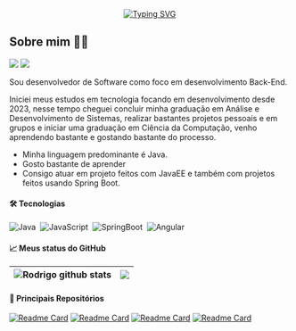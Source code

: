 <div align="center">
  <a href="https://git.io/typing-svg"><img src="https://readme-typing-svg.herokuapp.com?font=Fira+Code&weight=600&size=25&pause=1000&color=000000&width=438&lines=Ol%C3%A1!+Me+chamo+Rodrigo!;Bem+vindo+ao+meu+GitHub!" alt="Typing SVG" /></a>
</div>

## Sobre mim 👩‍💻

<div>
<a href = "mailto:rodrigodx52@gmail.com"><img loading="lazy" src="https://img.shields.io/badge/Gmail-D14836?style=for-the-badge&logo=gmail&logoColor=white" target="_blank"></a>
<a href="https://www.linkedin.com/in/rodrigobcorreia/" target="_blank"><img loading="lazy" src="https://img.shields.io/badge/-LinkedIn-%230077B5?style=for-the-badge&logo=linkedin&logoColor=white" target="_blank"></a>   
</div>


<p>
Sou desenvolvedor de Software como foco em desenvolvimento Back-End.

Iniciei meus estudos em tecnologia focando em desenvolvimento desde 2023, nesse tempo cheguei concluir minha graduação em Análise e Desenvolvimento de Sistemas, realizar bastantes projetos pessoais e em grupos e iniciar uma graduação em Ciência da Computação, venho aprendendo bastante e gostando bastante do processo. 
  
</p>

* Minha linguagem predominante é Java.
* Gosto bastante de aprender
* Consigo atuar em projeto feitos com JavaEE e também com projetos feitos usando Spring Boot.

####   🛠️ Tecnologias

  ![Java](https://img.shields.io/badge/-Java-05122A?style=flat&logo=Java&logoColor)&nbsp;
  ![JavaScript](https://img.shields.io/badge/-JavaScript-05122A?style=flat&logo=JavaScript&logoColor=FFA518)&nbsp;
  ![SpringBoot](https://img.shields.io/badge/-SpringBoot-05122A?style=flat&logo=Spring)&nbsp;
  ![Angular](https://img.shields.io/badge/-Angular-05122A?style=flat&logo=Angular)&nbsp;

####   📈 Meus status do GitHub

| <img align="center" src="https://github-readme-stats.vercel.app/api?username=rodrigodx&show_icons=true&include_all_commits=true&theme=graywhite&hide_border=true" alt="Rodrigo github stats" /></a> | <img align="center" src="https://github-readme-stats.vercel.app/api/top-langs/?username=rodrigodx&layout=compact&theme=graywhite&hide_border=true" /></a> |
| ------------- | ------------- |

####   📕 Principais Repositórios

[![Readme Card](https://github-readme-stats.vercel.app/api/pin/?username=rodrigodx&repo=LovePets&theme=graywhite)](https://github.com/rodrigodx/LovePets)
[![Readme Card](https://github-readme-stats.vercel.app/api/pin/?username=rodrigodx&repo=FlexMobilidade&theme=graywhite)](https://github.com/rodrigodx/FlexMobilidade)
[![Readme Card](https://github-readme-stats.vercel.app/api/pin/?username=rodrigodx&repo=CadastroCliente&theme=graywhite)](https://github.com/rodrigodx/CadastroCliente)
[![Readme Card](https://github-readme-stats.vercel.app/api/pin/?username=rodrigodx&repo=CadastroEmpresa&theme=graywhite)](https://github.com/rodrigodx/CadastroEmpresa)

